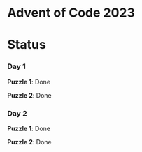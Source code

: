 # Advent of Code 2023

# Status

### Day 1
**Puzzle 1**: Done

**Puzzle 2**: Done

### Day 2
**Puzzle 1**: Done

**Puzzle 2**: Done
